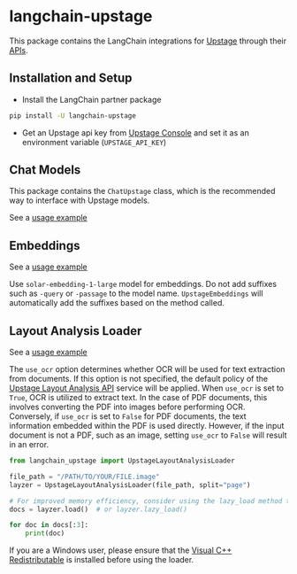 # langchain-upstage

This package contains the LangChain integrations for [Upstage](https://upstage.ai) through their [APIs](https://developers.upstage.ai/docs/getting-started/models).

## Installation and Setup

- Install the LangChain partner package
```bash
pip install -U langchain-upstage
```

- Get an Upstage api key from [Upstage Console](https://console.upstage.ai/home) and set it as an environment variable (`UPSTAGE_API_KEY`)

## Chat Models

This package contains the `ChatUpstage` class, which is the recommended way to interface with Upstage models.

See a [usage example](https://python.langchain.com/docs/integrations/chat/upstage)

## Embeddings

See a [usage example](https://python.langchain.com/docs/integrations/text_embedding/upstage)

Use `solar-embedding-1-large` model for embeddings. Do not add suffixes such as `-query` or `-passage` to the model name.
`UpstageEmbeddings` will automatically add the suffixes based on the method called.

## Layout Analysis Loader

See a [usage example](https://python.langchain.com/v0.1/docs/integrations/document_loaders/upstage/)

The `use_ocr` option determines whether OCR will be used for text extraction from documents. If this option is not specified, the default policy of the [Upstage Layout Analysis API](https://developers.upstage.ai/docs/apis/layout-analysis#request-body) service will be applied. When `use_ocr` is set to `True`, OCR is utilized to extract text. In the case of PDF documents, this involves converting the PDF into images before performing OCR. Conversely, if `use_ocr` is set to `False` for PDF documents, the text information embedded within the PDF is used directly. However, if the input document is not a PDF, such as an image, setting `use_ocr` to `False` will result in an error.

```python
from langchain_upstage import UpstageLayoutAnalysisLoader

file_path = "/PATH/TO/YOUR/FILE.image"
layzer = UpstageLayoutAnalysisLoader(file_path, split="page")

# For improved memory efficiency, consider using the lazy_load method to load documents page by page.
docs = layzer.load()  # or layzer.lazy_load()

for doc in docs[:3]:
    print(doc)
```

If you are a Windows user, please ensure that the [Visual C++ Redistributable](https://learn.microsoft.com/en-us/cpp/windows/latest-supported-vc-redist?view=msvc-170) is installed before using the loader.
